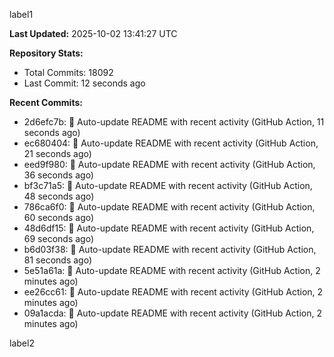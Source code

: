 
label1 
<!-- ACTIVITY_START -->
**Last Updated:** 2025-10-02 13:41:27 UTC

**Repository Stats:**
- Total Commits: 18092
- Last Commit: 12 seconds ago

**Recent Commits:**
- 2d6efc7b: 🤖 Auto-update README with recent activity (GitHub Action, 11 seconds ago)
- ec680404: 🤖 Auto-update README with recent activity (GitHub Action, 21 seconds ago)
- eed9f980: 🤖 Auto-update README with recent activity (GitHub Action, 36 seconds ago)
- bf3c71a5: 🤖 Auto-update README with recent activity (GitHub Action, 48 seconds ago)
- 786ca6f0: 🤖 Auto-update README with recent activity (GitHub Action, 60 seconds ago)
- 48d6df15: 🤖 Auto-update README with recent activity (GitHub Action, 69 seconds ago)
- b6d03f38: 🤖 Auto-update README with recent activity (GitHub Action, 81 seconds ago)
- 5e51a61a: 🤖 Auto-update README with recent activity (GitHub Action, 2 minutes ago)
- ee26cc61: 🤖 Auto-update README with recent activity (GitHub Action, 2 minutes ago)
- 09a1acda: 🤖 Auto-update README with recent activity (GitHub Action, 2 minutes ago)
<!-- ACTIVITY_END -->

label2
